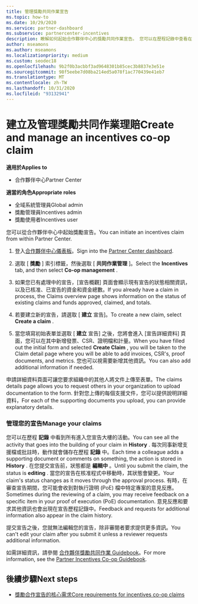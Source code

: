 ```yaml
---
title: 管理獎勵共同作業宣告
ms.topic: how-to
ms.date: 10/29/2020
ms.service: partner-dashboard
ms.subservice: partnercenter-incentives
description: 瞭解如何起始合作夥伴中心的獎勵共同作業宣告。 您可以在歷程記錄中查看在建置宣告過程中加入的所有活動。
author: mseamons
ms.author: mseamons
ms.localizationpriority: medium
ms.custom: seodec18
ms.openlocfilehash: 9b2f0b3acbbf3ad9648301b85cec3b8837e3e51e
ms.sourcegitcommit: 98f5eebe7d08ba214ed5a078f1ac770439e41eb7
ms.translationtype: MT
ms.contentlocale: zh-TW
ms.lasthandoff: 10/31/2020
ms.locfileid: "93132941"
---
```

# <a name="create-and-manage-an-incentives-co-op-claim"></a><span data-ttu-id="a9bc7-104">建立及管理獎勵共同作業理賠</span><span class="sxs-lookup"><span data-stu-id="a9bc7-104">Create and manage an incentives co-op claim</span></span>

<span data-ttu-id="a9bc7-105">**適用於**</span><span class="sxs-lookup"><span data-stu-id="a9bc7-105">**Applies to**</span></span>

- <span data-ttu-id="a9bc7-106">合作夥伴中心</span><span class="sxs-lookup"><span data-stu-id="a9bc7-106">Partner Center</span></span>

<span data-ttu-id="a9bc7-107">**適當的角色**</span><span class="sxs-lookup"><span data-stu-id="a9bc7-107">**Appropriate roles**</span></span>

- <span data-ttu-id="a9bc7-108">全域系統管理員</span><span class="sxs-lookup"><span data-stu-id="a9bc7-108">Global admin</span></span>
- <span data-ttu-id="a9bc7-109">獎勵管理員</span><span class="sxs-lookup"><span data-stu-id="a9bc7-109">Incentives admin</span></span>
- <span data-ttu-id="a9bc7-110">獎勵使用者</span><span class="sxs-lookup"><span data-stu-id="a9bc7-110">Incentives user</span></span>

<span data-ttu-id="a9bc7-111">您可以從合作夥伴中心中起始獎勵宣告。</span><span class="sxs-lookup"><span data-stu-id="a9bc7-111">You can initiate an incentives claim from within Partner Center.</span></span>

1. <span data-ttu-id="a9bc7-112">登入[合作夥伴中心儀表板](https://partner.microsoft.com/dashboard/)。</span><span class="sxs-lookup"><span data-stu-id="a9bc7-112">Sign into the [Partner Center dashboard](https://partner.microsoft.com/dashboard/).</span></span>

2. <span data-ttu-id="a9bc7-113">選取 [ **獎勵** ] 索引標籤，然後選取 [ **共同作業管理** ]。</span><span class="sxs-lookup"><span data-stu-id="a9bc7-113">Select the **Incentives** tab, and then select **Co-op management** .</span></span>

3. <span data-ttu-id="a9bc7-114">如果您已有處理中的宣告，\[宣告概觀\] 頁面會顯示現有宣告的狀態相關資訊，以及已核准、已宣告的資金和資金總數。</span><span class="sxs-lookup"><span data-stu-id="a9bc7-114">If you already have a claim in process, the Claims overview page shows information on the status of existing claims and funds approved, claimed, and totals.</span></span>

4. <span data-ttu-id="a9bc7-115">若要建立新的宣告，請選取 [ **建立** 宣告]。</span><span class="sxs-lookup"><span data-stu-id="a9bc7-115">To create a new claim, select **Create a claim** .</span></span>

5. <span data-ttu-id="a9bc7-116">當您填寫初始表單並選取 [ **建立** 宣告] 之後，您將會進入 [宣告詳細資料] 頁面，您可以在其中新增發票、CSR、證明檔和計量。</span><span class="sxs-lookup"><span data-stu-id="a9bc7-116">When you have filled out the initial form and selected **Create Claim** , you will be taken to the Claim detail page where you will be able to add invoices, CSR's, proof documents, and metrics.</span></span> <span data-ttu-id="a9bc7-117">您也可以視需要新增其他資訊。</span><span class="sxs-lookup"><span data-stu-id="a9bc7-117">You can also add additional information if needed.</span></span>

<span data-ttu-id="a9bc7-118">申請詳細資料頁面可讓您要求組織中的其他人將文件上傳至表單。</span><span class="sxs-lookup"><span data-stu-id="a9bc7-118">The claims details page allows you to request others in your organization to upload documentation to the form.</span></span> <span data-ttu-id="a9bc7-119">針對您上傳的每個支援文件，您可以提供說明詳細資料，</span><span class="sxs-lookup"><span data-stu-id="a9bc7-119">For each of the supporting documents you upload, you can provide explanatory details.</span></span> 

### <a name="manage-your-claims"></a><span data-ttu-id="a9bc7-120">管理您的宣告</span><span class="sxs-lookup"><span data-stu-id="a9bc7-120">Manage your claims</span></span>

<span data-ttu-id="a9bc7-121">您可以在歷程 **記錄** 中看到所有進入您宣告大樓的活動。</span><span class="sxs-lookup"><span data-stu-id="a9bc7-121">You can see all the activity that goes into the building of your claim in **History** .</span></span> <span data-ttu-id="a9bc7-122">每次同事新增支援檔或批註時，動作就會儲存在歷程 **記錄** 中。</span><span class="sxs-lookup"><span data-stu-id="a9bc7-122">Each time a colleague adds a supporting document or comments on something, the action is stored in **History** .</span></span> <span data-ttu-id="a9bc7-123">在您提交宣告前，狀態都是 **編輯中** 。</span><span class="sxs-lookup"><span data-stu-id="a9bc7-123">Until you submit the claim, the status is **editing** .</span></span> <span data-ttu-id="a9bc7-124">當您的宣告在核准程式中移動時，其狀態會變更。</span><span class="sxs-lookup"><span data-stu-id="a9bc7-124">Your claim's status changes as it moves through the approval process.</span></span> <span data-ttu-id="a9bc7-125">有時，在審查宣告期間，您可能會收到對執行證明 (PoE) 檔中特定專案的意見反應。</span><span class="sxs-lookup"><span data-stu-id="a9bc7-125">Sometimes during the reviewing of a claim, you may receive feedback on a specific item in your proof of execution (PoE) documentation.</span></span> <span data-ttu-id="a9bc7-126">意見反應和要求其他資訊也會出現在宣告歷程記錄中。</span><span class="sxs-lookup"><span data-stu-id="a9bc7-126">Feedback and requests for additional information also appear in the claim history.</span></span>

<span data-ttu-id="a9bc7-127">提交宣告之後，您就無法編輯您的宣告，除非審閱者要求提供更多資訊。</span><span class="sxs-lookup"><span data-stu-id="a9bc7-127">You can't edit your claim after you submit it unless a reviewer requests additional information.</span></span>

<span data-ttu-id="a9bc7-128">如需詳細資訊，請參閱 [合作夥伴獎勵共同作業 Guidebook](https://assetsprod.microsoft.com/co-op-guidebook.pdf)。</span><span class="sxs-lookup"><span data-stu-id="a9bc7-128">For more information, see the [Partner Incentives Co-op Guidebook](https://assetsprod.microsoft.com/co-op-guidebook.pdf).</span></span>

## <a name="next-steps"></a><span data-ttu-id="a9bc7-129">後續步驟</span><span class="sxs-lookup"><span data-stu-id="a9bc7-129">Next steps</span></span>

- [<span data-ttu-id="a9bc7-130">獎勵合作宣告的核心需求</span><span class="sxs-lookup"><span data-stu-id="a9bc7-130">Core requirements for incentives co-op claims</span></span>](core-requirements.md)
